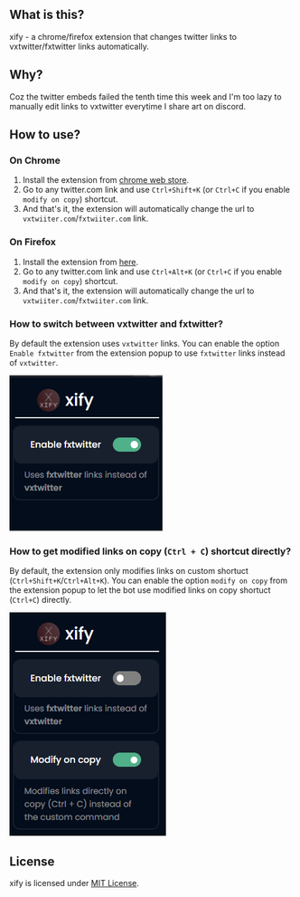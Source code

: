 ## What is this?

xify - a chrome/firefox extension that changes twitter links to vxtwitter/fxtwitter links automatically.

## Why?

Coz the twitter embeds failed the tenth time this week and I'm too lazy to manually edit links to vxtwitter everytime I share art on discord.

## How to use?

### On Chrome

1. Install the extension from [chrome web store](https://chrome.google.com/webstore/detail/xify/cihieeigmpndggpojmhjndlgjdmlgaoe).
2. Go to any twitter.com link and use `Ctrl+Shift+K` (or `Ctrl+C` if you enable `modify on copy`) shortcut.
3. And that's it, the extension will automatically change the url to `vxtwiiter.com`/`fxtwiiter.com` link.

### On Firefox

1. Install the extension from [here](https://addons.mozilla.org/en-US/firefox/addon/xify/).
2. Go to any twitter.com link and use `Ctrl+Alt+K` (or `Ctrl+C` if you enable `modify on copy`) shortcut.
3. And that's it, the extension will automatically change the url to `vxtwiiter.com`/`fxtwiiter.com` link.

### How to switch between vxtwitter and fxtwitter?

By default the extension uses `vxtwitter` links. You can enable the option `Enable fxtwitter` from the extension popup to use `fxtwitter` links instead of `vxtwitter`.

![fxtwitter popup](assets/popup.png)

### How to get modified links on copy (`Ctrl + C`) shortcut directly?

By default, the extension only modifies links on custom shortuct (`Ctrl+Shift+K`/`Ctrl+Alt+K`). You can enable the option `modify on copy` from the extension popup to let the bot use modified links on copy shortuct (`Ctrl+C`) directly.

![oncopy](assets/oncopy.png)

## License

xify is licensed under [MIT License](https://github.com/thevenuz/xify/blob/master/LICENSE).
